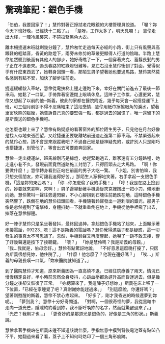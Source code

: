 # 驚魂筆記：銀色手機

「伯伯，我要回家了！」慧伶對著正擦拭老花眼鏡的大樓管理員說道。
「喔？妳今天下班好晚，已經快十二點了。」
「是呀，工作太多了，明天見囉！」
慧伶走出大樓，一陣冷風襲來，不禁拉緊黑色大衣。

離木柵捷運末班就剩幾分鐘了，慧伶匆忙走過每天必經的小路，街上只有風聲與高跟鞋的輕踏音，昏黃的路燈下，兩旁未修剪的草叢更顯得人行道的陰暗。半路上慧伶忽然聽到後面有其他人的腳步，她好奇瞧了一下，一個穿著夾克、蓄鬍長髮的男子正在不遠走來。過長春路的紅綠燈很難等，見左右沒車慧伶衝到了對面，覺得似乎有什麼東西丟了，她轉身回頭一看，那陌生男子望著她也要過馬路，慧伶突然莫名感到有點不安，加快了腳步往前走。

捷運緩緩駛入車站，慧伶從電扶梯上邊走邊跑下來，幸好在關門前進去了最後一節車廂，她鬆了一口氣，手倚靠著窗邊閉上眼睛休息。這陣子工作累，心還更累，慧伶又想起了以前的他─斯義，彼此的家都在醫院附近，幾乎每天會一起搭捷運下上班，可三個月前卻不得不忍痛結束了這段戀情...慧伶用紙巾擦擦眼角的淚水，望著車窗映照的臉龐，她告訴自己真的要堅強一點，都是過去的回憶了，唯一還留下的是斯義送的銀色手機吧。

他怎麼也跟上來了？慧伶有點疑惑的看著窗外的那位陌生男子，只見他在月台好像是找人似地東張西望，又趁捷運正要駛離站前迅速走進第二節車廂。不禁緊張起來的慧伶心想，該不會是來跟蹤我吧？不過自己總是疑神疑鬼的，或許別人只是剛巧也搭捷運，別管他了，等會出去可要直奔回家。

慧伶一走出捷運站，班馬線剛巧是綠燈，她趕緊跑過去，離家還有五分鐘路程，她走進小巷不久，發現前面竟然道路施工封閉了，只得回頭去走大馬路。
「啊！你要做什麼！」慧伶轉身看到正站在前面的男子大吃一驚。
「小姐，別害怕嘛，我只想交個朋友，妳可讓我追得好苦。」那陌生人猙獰地笑著，右手拿起一支銀色手機，「這是妳的東西嗎？」
「你...你怎麼偷了我的手機！」
「哼！我是在路上撿到的，妳要就來拿啊，來啊！」男子邊晃動著手機邊從夾克裡掏出一把小刀，倏地衝向她，慧伶驚叫一聲往旁邊閃躲，不小心腳拐到石塊往前跪跌在地，這時銀色手機突然響了，跌倒在地的慧伶扭頭回看，手機隨著鈴聲發出一道刺眼的銀光，那男子像是忽然握到了電擊棒，身體抖動一下就重重倒在地上，手機從他手裡飛了出去，摔落在慧伶腳邊。

好一陣子慧伶只是呆坐著發抖，最終回過神，拿起銀色手機站了起來，上面顯示著未接電話，09223...嗯！這不是斯義的電話嗎？慧伶覺得滿腦子都是疑惑，這一切發生的事真太不可思議了。忽然，手機鈴聲又再度響起，她嚇了一跳不敢去接，響了好幾聲還是按下了接聽鍵。
「喂？」
「妳是慧伶嗎？我是斯義的母親。」
「我...我就是，伯母您好。」慧伶有點驚訝地說。
「不好意思這麼晚打擾了，只因為斯義很想見妳，他住院了。」
「什麼！他怎麼了？他現在還好嗎？」
「唉...」斯義的母親長嘆一口氣，「妳來醫院就知道了。」

到了醫院慧伶才知道，原來斯義因為一直高燒不退，已經住院療養了兩天，情況已慢慢穩定良好，半小時前忽然全身發抖，心跳血壓都急遽升高而昏迷過去，但是幾分鐘之後卻又恢復了正常。
「妳總算來了，我這陣子好想妳，」斯義在床上移了一下位置，「已經在家睡覺了吧？真謝謝妳能趕過來。」
「別這麼說，你還好嗎？」望著剛甦醒的斯義，慧伶不禁心疼起來。
「好多了，剛才我昏迷的時候還夢到妳呢。」
「夢到我？」慧伶十分好奇問道。
「對啊，一個很奇怪的夢，我從黑暗中走向一道光芒，隱隱約約看到妳，我不斷呼喚妳的名字，然而就驚醒過來了。」
「光芒？我剛才也...」
「更奇妙的是那道光是銀色的，好像是三角的形狀。」斯義說。

慧伶拿著手機站在斯義床邊不知道該說什麼，手指無意中摸到背後電池蓋有點凹凸不平，她翻過來看了看，蓋子上不知何時烙印了一個三角形痕跡。
